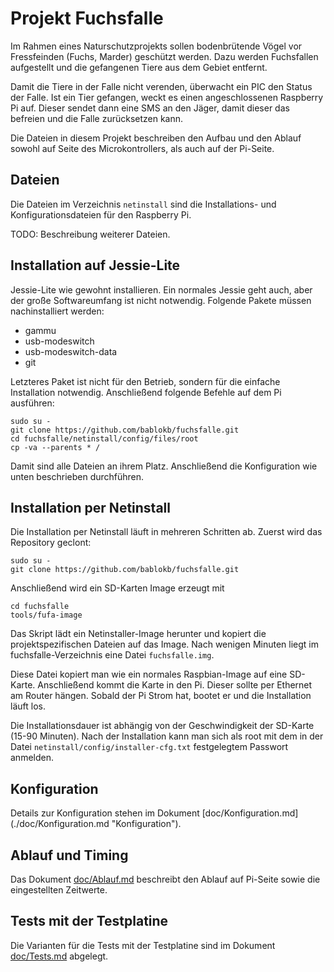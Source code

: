 Projekt Fuchsfalle
==================

Im Rahmen eines Naturschutzprojekts sollen bodenbrütende Vögel vor
Fressfeinden (Fuchs, Marder) geschützt werden. Dazu werden Fuchsfallen
aufgestellt und die gefangenen Tiere aus dem Gebiet entfernt.

Damit die Tiere in der Falle nicht verenden, überwacht ein PIC den
Status der Falle. Ist ein Tier gefangen, weckt es einen angeschlossenen
Raspberry Pi auf. Dieser sendet dann eine SMS an den Jäger, damit
dieser das befreien und die Falle zurücksetzen kann.

Die Dateien in diesem Projekt beschreiben den Aufbau und den Ablauf
sowohl auf Seite des Microkontrollers, als auch auf der Pi-Seite.


Dateien
-------

Die Dateien im Verzeichnis `netinstall` sind die Installations- und
Konfigurationsdateien für den Raspberry Pi.

TODO: Beschreibung weiterer Dateien.


Installation auf Jessie-Lite
----------------------------

Jessie-Lite wie gewohnt installieren. Ein normales Jessie geht auch,
aber der große Softwareumfang ist nicht notwendig. Folgende Pakete
müssen nachinstalliert werden:

  - gammu
  - usb-modeswitch
  - usb-modeswitch-data
  - git

Letzteres Paket ist nicht für den Betrieb, sondern für die einfache
Installation notwendig. Anschließend folgende Befehle auf dem Pi
ausführen:

    sudo su -
    git clone https://github.com/bablokb/fuchsfalle.git
    cd fuchsfalle/netinstall/config/files/root
    cp -va --parents * /

Damit sind alle Dateien an ihrem Platz. Anschließend die Konfiguration
wie unten beschrieben durchführen.


Installation per Netinstall
---------------------------

Die Installation per Netinstall läuft in mehreren Schritten ab. Zuerst
wird das Repository geclont:

    sudo su -
    git clone https://github.com/bablokb/fuchsfalle.git

Anschließend wird ein SD-Karten Image erzeugt mit

    cd fuchsfalle
    tools/fufa-image

Das Skript lädt ein Netinstaller-Image herunter und kopiert die
projektspezifischen Dateien auf das Image. Nach wenigen Minuten
liegt im fuchsfalle-Verzeichnis eine Datei `fuchsfalle.img`.

Diese Datei kopiert man wie ein normales Raspbian-Image auf eine
SD-Karte. Anschließend kommt die Karte in den Pi. Dieser sollte
per Ethernet am Router hängen. Sobald der Pi Strom hat, bootet er
und die Installation läuft los.

Die Installationsdauer ist abhängig von der Geschwindigkeit der
SD-Karte (15-90 Minuten). Nach der Installation kann man sich als
root mit dem in der Datei `netinstall/config/installer-cfg.txt`
festgelegtem Passwort anmelden.


Konfiguration
-------------

Details zur Konfiguration stehen im Dokument [doc/Konfiguration.md]
(./doc/Konfiguration.md "Konfiguration").


Ablauf und Timing
-----------------

Das Dokument [doc/Ablauf.md](./doc/Ablauf.md "Ablauf und Timing") beschreibt
den Ablauf auf Pi-Seite sowie die eingestellten Zeitwerte.


Tests mit der Testplatine
-------------------------

Die Varianten für die Tests mit der Testplatine sind im Dokument
[doc/Tests.md](./doc/Tests.md "Tests") abgelegt.

